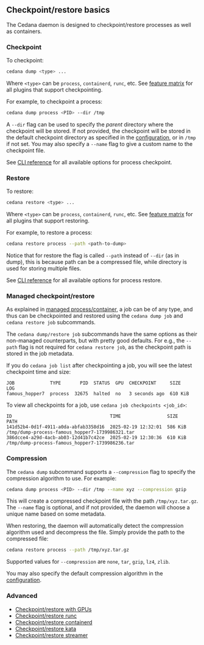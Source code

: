 ## Checkpoint/restore basics

The Cedana daemon is designed to checkpoint/restore processes as well as containers.

### Checkpoint

To checkpoint:

```sh
cedana dump <type> ...
```
Where `<type>` can be `process`, `containerd`, `runc`, etc. See [feature matrix](features.md) for all plugins that support checkpointing.

For example, to checkpoint a process:

```sh
cedana dump process <PID> --dir /tmp
```

A `--dir` flag can be used to specify the _parent_ directory where the checkpoint will be stored. If not provided, the checkpoint will be stored in the default checkpoint directory as specified in the [configuration](../configuration.md), or in `/tmp` if not set. You may also specify a `--name` flag to give a custom name to the checkpoint file.

See [CLI reference](cli/cedana_dump_process.md) for all available options for process checkpoint.

### Restore

To restore:

```sh
cedana restore <type> ...
```
Where `<type>` can be `process`, `containerd`, `runc`, etc. See [feature matrix](features.md) for all plugins that support restoring.

For example, to restore a process:

```sh
cedana restore process --path <path-to-dump>
```

Notice that for restore the flag is called `--path` instead of `--dir` (as in dump), this is because path can be a compressed file, while directory is used for storing multiple files.

See [CLI reference](cli/cedana_restore_process.md) for all available options for process restore.

### Managed checkpoint/restore

As explained in [managed process/container](managed.md), a job can be of any type, and thus can be checkpointed and restored using the `cedana dump job` and `cedana restore job` subcommands. 

The `cedana dump/restore job` subcommands have the same options as their non-managed counterparts, but with pretty good defaults. For e.g., the `--path` flag is not required for `cedana restore job`, as the checkpoint path is stored in the job metadata.

If you do `cedana job list` after checkpointing a job, you will see the latest checkpoint time and size:
```
JOB             TYPE       PID  STATUS  GPU  CHECKPOINT     SIZE     LOG
famous_hopper7  process  32675  halted  no   3 seconds ago  610 KiB
```

To view all checkpoints for a job, use `cedana job checkpoints <job_id>`:
```
ID                                    TIME                 SIZE     PATH
141d52b4-0d1f-4911-a0da-abfab3358d16  2025-02-19 12:32:01  586 KiB  /tmp/dump-process-famous_hopper7-1739986321.tar
386dcce4-a29d-4acb-ab03-12d41b7c42ce  2025-02-19 12:30:36  610 KiB  /tmp/dump-process-famous_hopper7-1739986236.tar
```

### Compression

The `cedana dump` subcommand supports a `--compression` flag to specify the compression algorithm to use. For example:
```sh
cedana dump process <PID> --dir /tmp --name xyz --compression gzip
```

This will create a compressed checkpoint file with the path `/tmp/xyz.tar.gz`. The `--name` flag is optional, and if not provided, the daemon will choose a unique name based on some metadata.

When restoring, the daemon will automatically detect the compression algorithm used and decompress the file. Simply provide the path to the compressed file:

```sh
cedana restore process --path /tmp/xyz.tar.gz
```

Supported values for `--compression` are `none`, `tar`, `gzip`, `lz4`, `zlib`.

You may also specify the default compression algorithm in the [configuration](../configuration.md).

### Advanced
- [Checkpoint/restore with GPUs](gpu/cr.md)
- [Checkpoint/restore runc](runc/cr.md)
- [Checkpoint/restore containerd](runc/cr.md)
- [Checkpoint/restore kata](kata/kata.md)
- [Checkpoint/restore streamer](streamer/cr.md)
